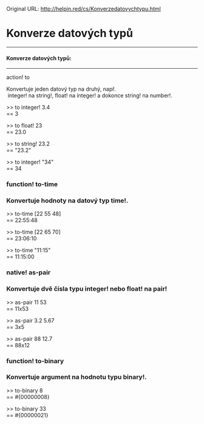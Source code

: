 Original URL: <http://helpin.red/cs/Konverzedatovychtypu.html>

# Konverze datových typů

* * *

#### Konverze datových typů:

* * *

action! to

Konvertuje jeden datový typ na druhý, např.  integer! na string!, float! na integer! a dokonce string! na number!.

&gt;&gt; to integer! 3.4  
\== 3

&gt;&gt; to float! 23  
\== 23.0

&gt;&gt; to string! 23.2  
\== "23.2"

&gt;&gt; to integer! "34"  
\== 34

### function! to-time

### Konvertuje hodnoty na datový typ time!.

&gt;&gt; to-time \[22 55 48]  
\== 22:55:48

&gt;&gt; to-time \[22 65 70]  
\== 23:06:10

&gt;&gt; to-time "11:15"  
\== 11:15:00

### native! as-pair

### Konvertuje dvě čísla typu integer! nebo float! na pair!

&gt;&gt; as-pair 11 53  
\== 11x53

&gt;&gt; as-pair 3.2 5.67  
\== 3x5

&gt;&gt; as-pair 88 12.7  
\== 88x12

### function! to-binary

### Konvertuje argument na hodnotu typu binary!.

&gt;&gt; to-binary 8  
\== #{00000008}

&gt;&gt; to-binary 33  
\== #{00000021}
